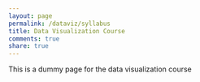 ```yaml
---
layout: page
permalink: /dataviz/syllabus
title: Data Visualization Course
comments: true
share: true
---
```

This is a dummy page for the data visualization course
